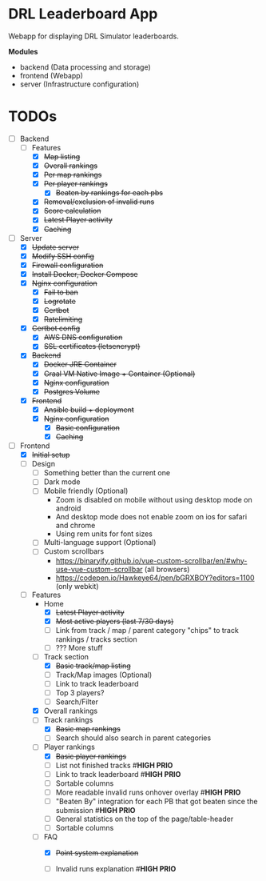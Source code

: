 # DRL Leaderboard App
Webapp for displaying DRL Simulator leaderboards.

**Modules**
* backend (Data processing and storage)
* frontend (Webapp)
* server (Infrastructure configuration)

# TODOs
* [ ] Backend
  * [ ] Features
    * [x] ~~Map listing~~
    * [x] ~~Overall rankings~~
    * [x] ~~Per map rankings~~
    * [x] ~~Per player rankings~~
      * [x] ~~Beaten by rankings for each pbs~~
    * [x] ~~Removal/exclusion of invalid runs~~
    * [x] ~~Score calculation~~
    * [x] ~~Latest Player activity~~
    * [x] ~~Caching~~
* [ ] Server
  * [x] ~~Update server~~
  * [x] ~~Modify SSH config~~
  * [x] ~~Firewall configuration~~
  * [x] ~~Install Docker, Docker Compose~~
  * [x] ~~Nginx configuration~~
    * [x] ~~Fail to ban~~
    * [x] ~~Logrotate~~
    * [x] ~~Certbot~~
    * [x] ~~Ratelimiting~~
  * [x] ~~Certbot config~~
    * [x] ~~AWS DNS configuration~~
    * [x] ~~SSL certificates (letsencrypt)~~
  * [x] ~~Backend~~
    * [x] ~~Docker JRE Container~~
    * [x] ~~Graal VM Native Image + Container (Optional)~~
    * [x] ~~Nginx configuration~~
    * [x] ~~Postgres Volume~~
  * [x] ~~Frontend~~
    * [x] ~~Ansible build + deployment~~
    * [x] ~~Nginx configuration~~
      * [x] ~~Basic configuration~~
      * [x] ~~Caching~~
* [ ] Frontend
  * [x] ~~Initial setup~~
  * [ ] Design
    * [ ] Something better than the current one
    * [ ] Dark mode
    * [ ] Mobile friendly (Optional)
      * Zoom is disabled on mobile without using desktop mode on android
      * And desktop mode does not enable zoom on ios for safari and chrome
      * Using rem units for font sizes
    * [ ] Multi-language support (Optional)
    * [ ] Custom scrollbars
      * https://binaryify.github.io/vue-custom-scrollbar/en/#why-use-vue-custom-scrollbar (all browsers)
      * https://codepen.io/Hawkeye64/pen/bGRXBOY?editors=1100 (only webkit)
  * [ ] Features
    * Home
      * [x] ~~Latest Player activity~~
      * [x] ~~Most active players (last 7/30 days)~~
      * [ ] Link from track / map / parent category "chips" to track rankings / tracks section
      * [ ] ??? More stuff 
    * [ ] Track section
      * [x] ~~Basic track/map listing~~
      * [ ] Track/Map images (Optional) 
      * [ ] Link to track leaderboard
      * [ ] Top 3 players?
      * [ ] Search/Filter
    * [x] Overall rankings
    * [ ] Track rankings
      * [x] ~~Basic map rankings~~
      * [ ] Search should also search in parent categories
    * [ ] Player rankings
      * [x] ~~Basic player rankings~~
      * [ ] List not finished tracks #**HIGH PRIO**
      * [ ] Link to track leaderboard #**HIGH PRIO**
      * [ ] Sortable columns
      * [ ] More readable invalid runs onhover overlay #**HIGH PRIO**
      * [ ] "Beaten By" integration for each PB that got beaten since the submission #**HIGH PRIO**
      * [ ] General statistics on the top of the page/table-header
      * [ ] Sortable columns
    * [ ] FAQ 
      * [x] ~~Point system explanation~~
      * [ ] Invalid runs explanation #**HIGH PRIO**

